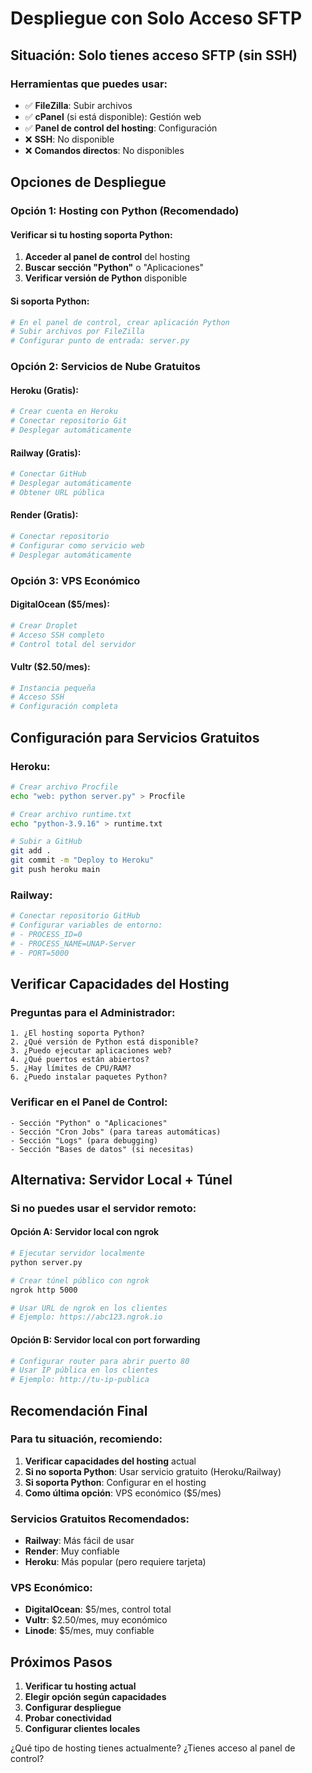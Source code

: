 # Despliegue con Solo Acceso SFTP

## Situación: Solo tienes acceso SFTP (sin SSH)

### Herramientas que puedes usar:
- ✅ **FileZilla**: Subir archivos
- ✅ **cPanel** (si está disponible): Gestión web
- ✅ **Panel de control del hosting**: Configuración
- ❌ **SSH**: No disponible
- ❌ **Comandos directos**: No disponibles

## Opciones de Despliegue

### Opción 1: Hosting con Python (Recomendado)

#### Verificar si tu hosting soporta Python:
1. **Acceder al panel de control** del hosting
2. **Buscar sección "Python"** o "Aplicaciones"
3. **Verificar versión de Python** disponible

#### Si soporta Python:
```bash
# En el panel de control, crear aplicación Python
# Subir archivos por FileZilla
# Configurar punto de entrada: server.py
```

### Opción 2: Servicios de Nube Gratuitos

#### Heroku (Gratis):
```bash
# Crear cuenta en Heroku
# Conectar repositorio Git
# Desplegar automáticamente
```

#### Railway (Gratis):
```bash
# Conectar GitHub
# Desplegar automáticamente
# Obtener URL pública
```

#### Render (Gratis):
```bash
# Conectar repositorio
# Configurar como servicio web
# Desplegar automáticamente
```

### Opción 3: VPS Económico

#### DigitalOcean ($5/mes):
```bash
# Crear Droplet
# Acceso SSH completo
# Control total del servidor
```

#### Vultr ($2.50/mes):
```bash
# Instancia pequeña
# Acceso SSH
# Configuración completa
```

## Configuración para Servicios Gratuitos

### Heroku:
```bash
# Crear archivo Procfile
echo "web: python server.py" > Procfile

# Crear archivo runtime.txt
echo "python-3.9.16" > runtime.txt

# Subir a GitHub
git add .
git commit -m "Deploy to Heroku"
git push heroku main
```

### Railway:
```bash
# Conectar repositorio GitHub
# Configurar variables de entorno:
# - PROCESS_ID=0
# - PROCESS_NAME=UNAP-Server
# - PORT=5000
```

## Verificar Capacidades del Hosting

### Preguntas para el Administrador:
```
1. ¿El hosting soporta Python?
2. ¿Qué versión de Python está disponible?
3. ¿Puedo ejecutar aplicaciones web?
4. ¿Qué puertos están abiertos?
5. ¿Hay límites de CPU/RAM?
6. ¿Puedo instalar paquetes Python?
```

### Verificar en el Panel de Control:
```
- Sección "Python" o "Aplicaciones"
- Sección "Cron Jobs" (para tareas automáticas)
- Sección "Logs" (para debugging)
- Sección "Bases de datos" (si necesitas)
```

## Alternativa: Servidor Local + Túnel

### Si no puedes usar el servidor remoto:

#### Opción A: Servidor local con ngrok
```bash
# Ejecutar servidor localmente
python server.py

# Crear túnel público con ngrok
ngrok http 5000

# Usar URL de ngrok en los clientes
# Ejemplo: https://abc123.ngrok.io
```

#### Opción B: Servidor local con port forwarding
```bash
# Configurar router para abrir puerto 80
# Usar IP pública en los clientes
# Ejemplo: http://tu-ip-publica
```

## Recomendación Final

### Para tu situación, recomiendo:

1. **Verificar capacidades del hosting** actual
2. **Si no soporta Python**: Usar servicio gratuito (Heroku/Railway)
3. **Si soporta Python**: Configurar en el hosting
4. **Como última opción**: VPS económico ($5/mes)

### Servicios Gratuitos Recomendados:
- **Railway**: Más fácil de usar
- **Render**: Muy confiable
- **Heroku**: Más popular (pero requiere tarjeta)

### VPS Económico:
- **DigitalOcean**: $5/mes, control total
- **Vultr**: $2.50/mes, muy económico
- **Linode**: $5/mes, muy confiable

## Próximos Pasos

1. **Verificar tu hosting actual**
2. **Elegir opción según capacidades**
3. **Configurar despliegue**
4. **Probar conectividad**
5. **Configurar clientes locales**

¿Qué tipo de hosting tienes actualmente? ¿Tienes acceso al panel de control? 